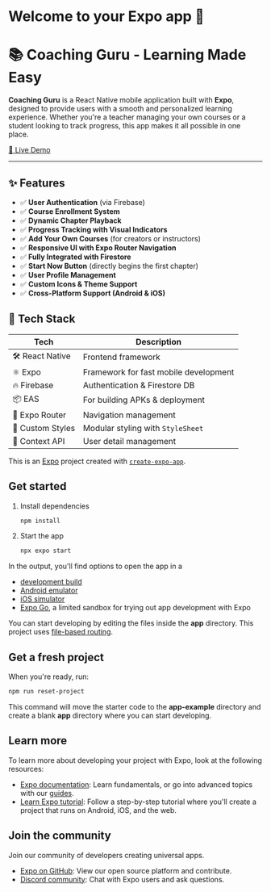 # Welcome to your Expo app 👋

# 📚 Coaching Guru - Learning Made Easy

**Coaching Guru** is a React Native mobile application built with **Expo**, designed to provide users with a smooth and personalized learning experience. Whether you're a teacher managing your own courses or a student looking to track progress, this app makes it all possible in one place.

[🚀 Live Demo](https://coaching-guru-yug-app-dev-project--ejq1rpozj7.expo.app/)

---

## ✨ Features

- ✅ **User Authentication** (via Firebase)
- ✅ **Course Enrollment System**
- ✅ **Dynamic Chapter Playback**
- ✅ **Progress Tracking with Visual Indicators**
- ✅ **Add Your Own Courses** (for creators or instructors)
- ✅ **Responsive UI with Expo Router Navigation**
- ✅ **Fully Integrated with Firestore**
- ✅ **Start Now Button** (directly begins the first chapter)
- ✅ **User Profile Management**
- ✅ **Custom Icons & Theme Support**
- ✅ **Cross-Platform Support (Android & iOS)**

## 🔧 Tech Stack

| Tech | Description |
|------|-------------|
| 🛠 React Native | Frontend framework |
| ⚛️ Expo | Framework for fast mobile development |
| 🔥 Firebase | Authentication & Firestore DB |
| 📦 EAS | For building APKs & deployment |
| 🧭 Expo Router | Navigation management |
| 🎨 Custom Styles | Modular styling with `StyleSheet` |
| 📁 Context API | User detail management |

This is an [Expo](https://expo.dev) project created with [`create-expo-app`](https://www.npmjs.com/package/create-expo-app).

## Get started

1. Install dependencies

   ```bash
   npm install
   ```

2. Start the app

   ```bash
   npx expo start
   ```

In the output, you'll find options to open the app in a

- [development build](https://docs.expo.dev/develop/development-builds/introduction/)
- [Android emulator](https://docs.expo.dev/workflow/android-studio-emulator/)
- [iOS simulator](https://docs.expo.dev/workflow/ios-simulator/)
- [Expo Go](https://expo.dev/go), a limited sandbox for trying out app development with Expo

You can start developing by editing the files inside the **app** directory. This project uses [file-based routing](https://docs.expo.dev/router/introduction).

## Get a fresh project

When you're ready, run:

```bash
npm run reset-project
```

This command will move the starter code to the **app-example** directory and create a blank **app** directory where you can start developing.

## Learn more

To learn more about developing your project with Expo, look at the following resources:

- [Expo documentation](https://docs.expo.dev/): Learn fundamentals, or go into advanced topics with our [guides](https://docs.expo.dev/guides).
- [Learn Expo tutorial](https://docs.expo.dev/tutorial/introduction/): Follow a step-by-step tutorial where you'll create a project that runs on Android, iOS, and the web.

## Join the community

Join our community of developers creating universal apps.

- [Expo on GitHub](https://github.com/expo/expo): View our open source platform and contribute.
- [Discord community](https://chat.expo.dev): Chat with Expo users and ask questions.
